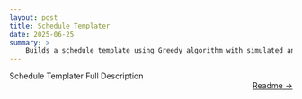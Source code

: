 ```yaml
---
layout: post
title: Schedule Templater
date: 2025-06-25
summary: >
    Builds a schedule template using Greedy algorithm with simulated annealing
---
```


Schedule Templater Full Description <a href="https://github.com/dmeverly/ScheduleTemplater" style="display: block; text-align:right;" target = "_blank">  Readme -> </a>